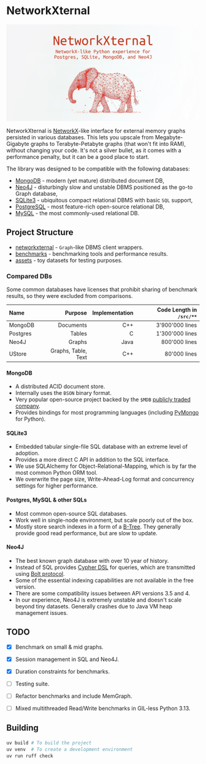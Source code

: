 # NetworkXternal

![NetworkXternal thumbnail](https://github.com/ashvardanian/ashvardanian/raw/master/repositories/NetworkXternal.jpg?raw=true)

NetworkXternal is [NetworkX](https://github.com/networkx/networkx)-like interface for external memory graphs persisted in various databases.
This lets you upscale from Megabyte-Gigabyte graphs to Terabyte-Petabyte graphs (that won't fit into RAM), without changing your code.
It's not a silver bullet, as it comes with a performance penalty, but it can be a good place to start.

The library was designed to be compatible with the following databases:

- [MongoDB](#mongodb) - modern (yet mature) distributed document DB,
- [Neo4J](#neo4j) - disturbingly slow and unstable DBMS positioned as the go-to Graph database,
- [SQLite3](#sqlite3) - ubiquitous compact relational DBMS with basic `SQL` support,
- [PostgreSQL](#postgresql) - most feature-rich open-source relational DB,
- [MySQL](#mysql) - the most commonly-used relational DB.

## Project Structure

- [networkxternal](networkxternal) - `Graph`-like DBMS client wrappers.
- [benchmarks](benchmarks) - benchmarking tools and performance results.
- [assets](assets) - toy datasets for testing purposes.

### Compared DBs

Some common databases have licenses that prohibit sharing of benchmark results, so they were excluded from comparisons.

| Name     |             Purpose | Implementation | Code Length in `/src/**` |
| :------- | ------------------: | -------------: | -----------------------: |
| MongoDB  |           Documents |            C++ |          3'900'000 lines |
| Postgres |              Tables |              C |          1'300'000 lines |
| Neo4J    |              Graphs |           Java |            800'000 lines |
| UStore   | Graphs, Table, Text |            C++ |             80'000 lines |

#### MongoDB

- A distributed ACID document store.
- Internally uses the `BSON` binary format.
- Very popular open-source project backed by the `$MDB` [publicly traded company](https://finance.yahoo.com/quote/MDB).
- Provides bindings for most programming languages (including [PyMongo](https://pymongo.readthedocs.io) for Python).

#### SQLite3

- Embedded tabular single-file SQL database with an extreme level of adoption.
- Provides a more direct C API in addition to the SQL interface. 
- We use SQLAlchemy for Object-Relational-Mapping, which is by far the most common Python ORM tool.
- We overwrite the page size, Write-Ahead-Log format and concurrency settings for higher performance.

#### Postgres, MySQL & other SQLs

- Most common open-source SQL databases.
- Work well in single-node environment, but scale poorly out of the box.
- Mostly store search indexes in a form of a [B-Tree](https://ieftimov.com/post/postgresql-indexes-btree/). They generally provide good read performance, but are slow to update.

#### Neo4J

- The best known graph database with over 10 year of history.
- Instead of SQL provides [Cypher DSL](https://neo4j.com/developer/cypher-query-language/) for queries, which are transmitted using [Bolt protocol](https://en.wikipedia.org/wiki/Bolt_(network_protocol)).
- Some of the essential indexing capabilities are not available in the free version.
- There are some compatibility issues between API versions 3.5 and 4.
- In our experience, Neo4J is extremely unstable and doesn't scale beyond tiny datasets. Generally crashes due to Java VM heap management issues.

## TODO

- [x] Benchmark on small & mid graphs.
- [x] Session management in SQL and Neo4J.
- [x] Duration constraints for benchmarks.
- [ ] Testing suite.
- [ ] Refactor benchmarks and include MemGraph.
- [ ] Mixed multithreaded Read/Write benchmarks in GIL-less Python 3.13.


## Building

```sh
uv build # To build the project
uv venv  # To create a development environment
uv run ruff check
```
